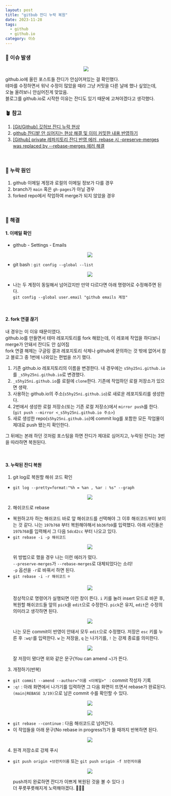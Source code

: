 ```yaml
---
layout: post
title: "gitbub 잔디 누락 복원"
date: 2023-11-28
tags:
  - github
  - github.io
category: 이슈
---
```


### 🌱 이슈 발생

<p align="center"><img src="../assets/img/posts/2023-11-28-7/1.png"></p>
github.io에 올린 포스트들 잔디가 안심어져있는 걸 확인했다.<br>
테마를 수정하면서 워낙 수정이 많았을 때라 그냥 커밋을 다른 날에 했나 싶었는데,<br>
오늘 올려보니 안심어진게 맞았음.<br>
블로그를 github.io로 시작한 이유는 잔디도 있기 때문에 고쳐야겠다고 생각했다.

<br>

### 🪴 참고
1. [[Git/Github] 깃허브 잔디 누락 현상](https://kdjun97.github.io/git-github/plant-grass/)
2. [github 잔디밭 안 심어지는 현상 해결 및 이미 커밋한 내용 반영하기](https://wellbell.tistory.com/43)
3. [[Github] private 레파지토리 잔디 반영 에러, rebase 시 -preserve-merges was replaced by --rebase-merges 에러 해결](https://crispy-dev.tistory.com/entry/Github-private-%EB%A0%88%ED%8C%8C%EC%A7%80%ED%86%A0%EB%A6%AC-%EC%9E%94%EB%94%94-%EB%B0%98%EC%98%81-%EC%97%90%EB%9F%AC-rebase-%EC%8B%9C-preserve-merges-was-replaced-by-rebase-merges-%EC%97%90%EB%9F%AC-%ED%95%B4%EA%B2%B0)

<br>

### 🌵 누락 원인
1. github 이메일 계정과 로컬의 이메일 정보가 다를 경우
2. branch가 `main` 혹은 `gh-pages`가 아닐 경우
3. forked repo에서 작업하여 merge가 되지 않았을 경우

<br>

### 🌴 해결
#### 1. 이메일 확인
  - github - Settings - Emails
    <p align="center"><img src="../assets/img/posts/2023-11-28-7/2.png"></p>
  - git bash : `git config --global --list`
    <p align="center"><img src="../assets/img/posts/2023-11-28-7/3.png"></p>
  - 나는 두 계정이 동일해서 넘어갔지만 만약 다르다면 아래 명령어로 수정해주면 된다.<br>
  `git config --global user.email "github emails 계정"`

<br>

#### 2. fork 연결 끊기
내 경우는 이 이유 때문이였다.<br>
github.io를 만들면서 테마 레포지토리를 fork 해왔는데, 이 레포에 작업을 하다보니 merge가 안돼서 잔디도 안 심어짐<br>
fork 연결 해제는 구글링 결과 레포지토리 삭제나 github에 문의하는 것 밖에 없어서 참고 블로그 중 1번에 나와있는 편법을 쓰기 했다.<br>

  1) 기존 github.io 레포지토리의 이름을 변경한다. 내 경우에는 `s5hy25ni.github.io`를 `_s5hy25ni.github.io`로 변경했다.<br>
  2) `_s5hy25ni.github.io`를 로컬에 `clone`한다. 기존에 작업하던 로컬 저장소가 있으면 생략.<br>
  3) 사용하는 github.io의 주소(`s5hy25ni.github.io`)로 새로운 레포지토리를 생성한다.<br>
  4) 2번에서 생성한 로컬 저장소(또는 기존 로컬 저장소)에서 `mirror push`를 한다. (`git push --mirror <_s5hy25ni.github.io 주소>`)<br>
  5) 새로 생성한 repo(`s5hy25ni.github.io`)에 commit log를 포함한 모든 작업물이 제대로 push 됐는지 확인한다.

그 뒤에는 본래 하던 것처럼 포스팅을 하면 잔디가 제대로 심어지고, 누락된 잔디는 3번을 따라하면 복원된다.

<br>

#### 3. 누락된 잔디 복원
1. git log로 복원할 해쉬 코드 확인
- `git log --pretty=format:"%h = %an , %ar : %s" --graph`
      <p align="center"><img src="../assets/img/posts/2023-11-28-7/4.png"></p>
  
2. 해쉬코드로 rebase
- 복원하고자 하는 해쉬코드 바로 앞 해쉬코드를 선택해야 그 이후 해쉬코드부터 보이는 것 같다. 나는 `197b768` 부터 복원해야해서 `bb36fb9`를 입력했다. 아래 사진들은 `197b768`를 입력해서 그 다음 `5dcd2cc` 부터 나오고 있다.
- `git rebase -i -p 해쉬코드`
      <p align="center"><img src="../assets/img/posts/2023-11-28-7/5.png"></p>
      위 방법으로 했을 경우 나는 이런 에러가 떴다.<br>
      `--preserve-merges`가 `--rebase-merges`로 대체되었다는 소리!<br>
      `-p` 옵션을 `-r`로 바꿔서 하면 된다.<br>
- `git rebase -i -r 해쉬코드` ⭐
      <p align="center"><img src="../assets/img/posts/2023-11-28-7/6.png"></p>
      정상적으로 명령어가 실행되면 이런 창이 뜬다.
      `i` 키를 눌러 insert 모드로 바꾼 후, 복원할 해쉬코드들 앞의 `pick`을 `edit`으로 수정한다. `pick`은 유지, `edit`은 수정의 의미라고 생각하면 된다.
      <p align="center"><img src="../assets/img/posts/2023-11-28-7/7.png"></p>
      나는 모든 commit이 반영이 안돼서 모두 `edit`으로 수정했다. 저장은 `esc` 키를 누른 후 `:wq!`를 입력한다. `w` 는 저장을, `q` 는 나가기를, `!` 는 강제 종료를 의미한다.
      <p align="center"><img src="../assets/img/posts/2023-11-28-7/8.png"></p>
      잘 저장이 됐다면 위와 같은 문구(You can amend ~)가 뜬다.

3. 개정하기(반복)
- `git commit --amend --author="이름 <이메일>" ` : commit 작성자 기록
- `:q!` : 아래 화면에서 나가기를 입력하면 그 다음 화면이 뜨면서 rebase가 완료된다. `(main|REBASE 3/19)`으로 남은 commit 수를 확인할 수 있다.
      <p align="center"><img src="../assets/img/posts/2023-11-28-7/9.png"></p>
      <p align="center"><img src="../assets/img/posts/2023-11-28-7/10.png"></p>
- `git rebase --continue` : 다음 해쉬코드로 넘어간다.
- 이 작업들을 아래 문구(No rebase in progress?)가 뜰 때까지 반복하면 된다.
      <p align="center"><img src="../assets/img/posts/2023-11-28-7/11.png"></p>
4. 원격 저장소로 강제 푸시
- `git push origin +브런치이름` 또는 `git push origin -f 브런치이름`
      <p align="center"><img src="../assets/img/posts/2023-11-28-7/12.png"></p>
      push까지 완료하면 잔디가 이쁘게 복원된 것을 볼 수 있다 :)<br>
      더 푸릇푸릇해지게 노력해야겠다. 🌱🌱🌱
    